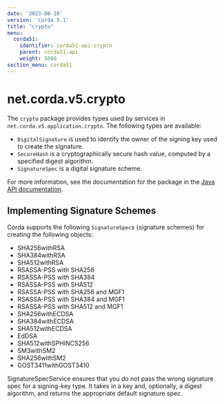 ```yaml
---
date: '2023-08-10'
version: 'Corda 5.1'
title: "crypto"
menu:
  corda51:
    identifier: corda51-api-crypto
    parent: corda51-api
    weight: 5000
section_menu: corda51
---
```

# net.corda.v5.crypto

The `crypto` package provides types used by services in `net.corda.v5.application.crypto`. The following types are available:

* `DigitalSignature` is used to identify the owner of the signing key used to create the signature.
* `SecureHash` is a cryptographically secure hash value, computed by a specified digest algorithm.
* `SignatureSpec` is a digital signature scheme.

For more information, see the documentation for the package in the <a href="/en/api-ref/corda/{{<version-num>}}/net/corda/v5/crypto/package-summary.html" target=" blank">Java API documentation</a>.

## Implementing Signature Schemes

Corda supports the following `SignatureSpec`s (signature schemes) for creating the following objects:

* SHA256withRSA
* SHA384withRSA
* SHA512withRSA
* RSASSA-PSS with SHA256
* RSASSA-PSS with SHA384
* RSASSA-PSS with SHA512
* RSASSA-PSS with SHA256 and MGF1
* RSASSA-PSS with SHA384 and MGF1
* RSASSA-PSS with SHA512 and MGF1
* SHA256withECDSA
* SHA384withECDSA
* SHA512withECDSA
* EdDSA
* SHA512withSPHINCS256
* SM3withSM2
* SHA256withSM2
* GOST3411withGOST3410

SignatureSpecService ensures that you do not pass the wrong signature spec for a signing-key type. It takes in a key and, optionally, a digest algorithm, and returns the appropriate default signature spec.